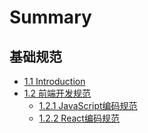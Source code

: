 # Summary

## 基础规范

* [1.1 Introduction](README.md)
* [1.2 前端开发规范](11-qian-duan-kai-fa-gui-fan.md)
  * [1.2.1 JavaScript编码规范](11-qian-duan-kai-fa-gui-fan/121-javascriptbian-ma-gui-fan.md)
  * [1.2.2 React编码规范](11-qian-duan-kai-fa-gui-fan/122-reactbian-ma-gui-fan.md)

